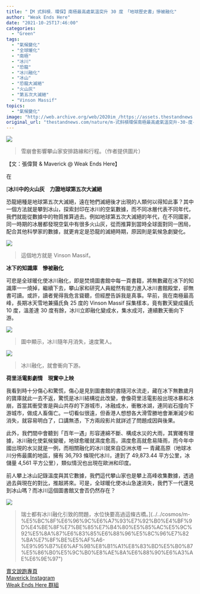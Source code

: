 ```yaml
---
title: "【M 式斜槓．環保】南極最高處氣溫突升 30 度　「地球歷史書」慘被融化"
author: "Weak Ends Here"
date: "2021-10-25T17:46:00"
categories:
  - "Green"
tags:
  - "氣候變化"
  - "全球暖化"
  - "南極"
  - "冰川"
  - "恐龍"
  - "冰川融化"
  - "冰山"
  - "恐龍大滅絕"
  - "火山灰"
  - "第五次大滅絕"
  - "Vinson Massif"
topics:
  - "氣候變化"
image: "http://web.archive.org/web/2020im_/https://assets.thestandnews.com/media/photos/8690329244675924507.jpg"
original_url: "thestandnews.com/nature/m-式斜槓環保南極最高處氣溫突升-30-度-地球歷史書慘被融化"
---
```

![](http://web.archive.org/web/2020im_/https://assets.thestandnews.com/media/photos/8690329244675924507.jpg)
> 雪崩會影響攀山家安排路線和行程。（作者提供圖片）

【文：張偉賢 & Maverick @ Weak Ends Here】

在[](../../cosmos/m-%E5%BC%8F%E6%96%9C%E6%A7%93%E7%92%B0%E4%BF%9D%E4%BE%8F%E7%BE%85%E7%B4%80%E5%85%AC%E5%9C%92%E5%8A%87%E6%83%85%E6%88%96%E5%8C%96%E7%82%BA%E7%8F%BE%E5%AF%A6-%E9%95%B7%E6%AF%9B%E8%B1%A1%E8%83%BD%E5%B0%87%E5%86%B0%E5%9C%B0%E8%AE%8A%E6%88%90%E6%A3%AE%E6%9E%97")

[**冰川中的火山灰　力證地球第五次大滅絕**

恐龍絕種是地球第五次大滅絕，遠在牠們滅絕後才出現的人類何以得知此事？其中一個方法就是攀到冰山，探索封印在冰川的空氣數據，而不同冰層代表不同年代，我們就能從數據中的物質推算過去。例如地球第五次大滅絕的年代，在不同國家，同一時期的冰層都發現空氣中有很多火山灰，從而推算到當時全球面對同一困局，配合其他科學家的數據，就更肯定是恐龍的滅絕時期，原因則是氣候急劇變化。

![](http://web.archive.org/web/2020im_/https://assets.thestandnews.com/media/photos/4804838322612601424.jpg)
> 這個地方就是 Vinson Massif。

**冰下的知識庫　慘被融化**

可悲是全球暖化使冰川融化，即是焚燒圖書館中每一頁書籍，將無數藏在冰下的知識庫一一燒掉，繼續下去，攀山家和研究人員縱然有能力進入冰川書館殿堂，卻無書可讀。或許，讀者覺得我危言聳聽，但經歷告訴我是真事。早前，我在南極最高峰，長期冰天雪地兼攝氏負 25 度的 Vinson Massif 採集樣本，竟有數天變成攝氏 10 度，溫差達 30 度有餘，冰川立即融化變成水，集水成河，連續數天衝向下游。

![](http://web.archive.org/web/2020im_/https://assets.thestandnews.com/media/photos/16845752768137662.jpg)
> 圖中顯示，冰川隨年月消失，速度驚人。

![](http://web.archive.org/web/2020im_/https://assets.thestandnews.com/media/photos/2190356835633173091.jpg)
> 冰川融化，就會衝向下游。

**荷里活電影劇情　現實中上映**

我看到時十分傷心和驚慌，傷心是見到圖書館的書隨河水流走，藏在冰下無數歲月的寶庫就此一去不返，驚慌是冰川結構從此改變，會像荷里活電影般出現冰暴和冰崩，首當其衝受害是與山共存的下游城市，冰融成水，衝散冰湖，連同岩石撞向下游城市，做成人畜傷亡。一切看似很遠，但香港人想想各大滑雪勝地會漸漸減少和消失，就容易明白了，口講無憑，下方兩段影片就詳述了問題成因與後果。

此外，我們間中會聽到「百年一遇」形容連綿不斷、構成水災的大雨，其實確有理據，冰川融化使氣候變暖，地球愈暖就濕度愈高，濕度愈高就愈易降雨，而今年中國出現的水災就是一例，而相關融化的冰川就來自亞洲水塔 — 青藏高原（地球冰川分佈最廣的地區，擁有 36,793 條現代冰川，達到了 49,873.44 平方公里，冰儲量 4,561 平方公里），類似情況也出現在歐洲和印度。

前人攀上冰山記錄溫度與其它數據，我們這代攀山家也是攀上高峰收集數據，透過過去與現在的對比，推敲將來。可是，全球暖化使冰山急速消失，我們下一代還見到冰山嗎？而冰川這個圖書館又會否仍然存在？

![](http://web.archive.org/web/2020im_/https://assets.thestandnews.com/media/photos/2328881373530104391.jpg)
> 瑞士都有冰川融化引致的問題，水位快要高過這條古橋。](../../cosmos/m-%E5%BC%8F%E6%96%9C%E6%A7%93%E7%92%B0%E4%BF%9D%E4%BE%8F%E7%BE%85%E7%B4%80%E5%85%AC%E5%9C%92%E5%8A%87%E6%83%85%E6%88%96%E5%8C%96%E7%82%BA%E7%8F%BE%E5%AF%A6-%E9%95%B7%E6%AF%9B%E8%B1%A1%E8%83%BD%E5%B0%87%E5%86%B0%E5%9C%B0%E8%AE%8A%E6%88%90%E6%A3%AE%E6%9E%97") 

[](../../cosmos/m-%E5%BC%8F%E6%96%9C%E6%A7%93%E7%92%B0%E4%BF%9D%E4%BE%8F%E7%BE%85%E7%B4%80%E5%85%AC%E5%9C%92%E5%8A%87%E6%83%85%E6%88%96%E5%8C%96%E7%82%BA%E7%8F%BE%E5%AF%A6-%E9%95%B7%E6%AF%9B%E8%B1%A1%E8%83%BD%E5%B0%87%E5%86%B0%E5%9C%B0%E8%AE%8A%E6%88%90%E6%A3%AE%E6%9E%97")[賣文說跑專頁](http://web.archive.org/web/20211119123647/https://www.facebook.com/1841803306084163/)  
[Maverick Instagram](http://web.archive.org/web/20211119123647/https://www.instagram.com/maverick_au/)  
[Weak Ends Here 群組](http://web.archive.org/web/20211119123647/https://www.facebook.com/groups/498772610150499/)